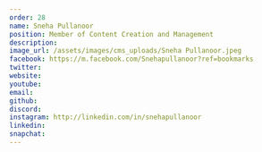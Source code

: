 ```yaml
---
order: 28
name: Sneha Pullanoor
position: Member of Content Creation and Management
description: 
image_url: /assets/images/cms_uploads/Sneha Pullanoor.jpeg
facebook: https://m.facebook.com/Snehapullanoor?ref=bookmarks
twitter: 
website: 
youtube: 
email: 
github: 
discord: 
instagram: http://linkedin.com/in/snehapullanoor
linkedin: 
snapchat: 
---
```

